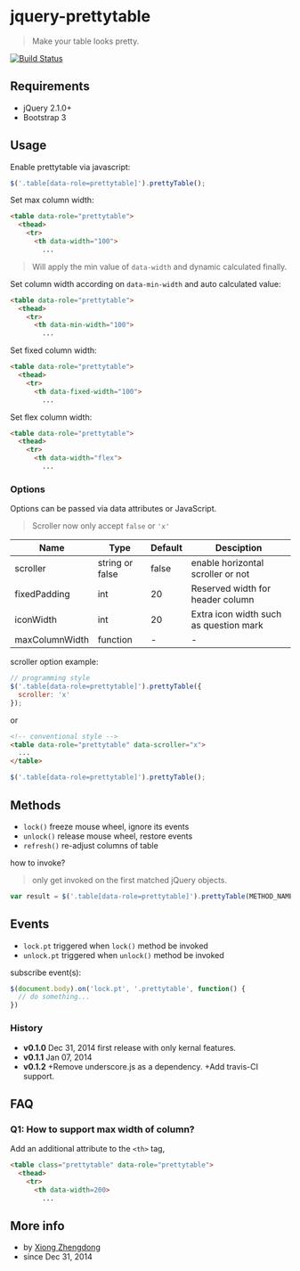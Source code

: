 jquery-prettytable
==================

>Make your table looks pretty.

[![Build Status](https://travis-ci.org/bilxio/jquery-prettytable.png)](https://travis-ci.org/bilxio/jquery-prettytable)

## Requirements

- jQuery 2.1.0+
- Bootstrap 3

## Usage

Enable prettytable via javascript:
```javascript
$('.table[data-role=prettytable]').prettyTable();
```

Set max column width:
```html
<table data-role="prettytable">
  <thead>
    <tr>
      <th data-width="100">
        ...
```
> Will apply the min value of `data-width` and dynamic calculated finally.

Set column width according on `data-min-width` and auto calculated value:
```html
<table data-role="prettytable">
  <thead>
    <tr>
      <th data-min-width="100">
        ...
```

Set fixed column width:
```html
<table data-role="prettytable">
  <thead>
    <tr>
      <th data-fixed-width="100">
        ...
```

Set flex column width:
```html
<table data-role="prettytable">
  <thead>
    <tr>
      <th data-width="flex">
        ...
```

### Options
Options can be passed via data attributes or JavaScript.

> Scroller now only accept `false` or `'x'`

|Name |Type|Default|Desciption|
|-----|----|-------|----------|
|scroller|string or false|false|enable horizontal scroller or not|
|fixedPadding|int|20|Reserved width for header column|
|iconWidth|int|20|Extra icon width such as question mark|
|maxColumnWidth|function|-|-|

scroller option example:

```javascript
// programming style
$('.table[data-role=prettytable]').prettyTable({
  scroller: 'x'
});
```

or

```html
<!-- conventional style -->
<table data-role="prettytable" data-scroller="x">
  ...
</table>
```
```javascript
$('.table[data-role=prettytable]').prettyTable();
```


## Methods

- `lock()` freeze mouse wheel, ignore its events
- `unlock()` release mouse wheel, restore events
- `refresh()` re-adjust columns of table

how to invoke?
> only get invoked on the first matched jQuery objects.

```javascript
var result = $('.table[data-role=prettytable]').prettyTable(METHOD_NAME);
```

## Events

- `lock.pt` triggered when `lock()` method be invoked
- `unlock.pt` triggered when `unlock()` method be invoked

subscribe event(s):

```javascript
$(document.body).on('lock.pt', '.prettytable', function() {
  // do something...
})
```

### History

- __v0.1.0__  Dec 31, 2014
  first release with only kernal features.
- __v0.1.1__  Jan 07, 2014
- __v0.1.2__
  +Remove underscore.js as a dependency.
  +Add travis-CI support.

## FAQ

### Q1: How to support max width of column?

Add an additional attribute to the `<th>` tag,
```html
<table class="prettytable" data-role="prettytable">
  <thead>
    <tr>
      <th data-width=200>
        ...
```

## More info

- by [Xiong Zhengdong](http://www.billworks.cc)
- since Dec 31, 2014